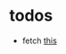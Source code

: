 # todos

- fetch [this](https://medium.com/techie-delight/top-algorithms-data-structures-concepts-every-computer-science-student-should-know-e0549c67b4ac)